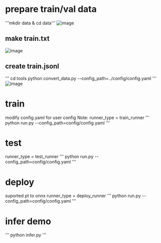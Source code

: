 # prepare train/val data
'''mkdir data & cd data'''
![image](https://github.com/CUITCHENSIYU/identity_recognition/assets/52771861/75b7a729-c114-4d31-881e-23b6d7fbbba7)
## make train.txt
![image](https://github.com/CUITCHENSIYU/identity_recognition/assets/52771861/cae43883-760f-44aa-8e43-8d420e8742fc)

## create train.jsonl
'''
cd tools
python convert_data.py --config_path=../config/config.yaml
'''
![image](https://github.com/CUITCHENSIYU/identity_recognition/assets/52771861/74e9100f-e0eb-4532-b422-a6c91f1d9c54)

# train
modify config.yaml for user config
Note: runner_type = train_runner
'''
python run.py --config_path=config/config.yaml
'''

# test
runner_type = test_runner
'''
python run.py --config_path=config/config.yaml
'''

# deploy
suported pt to onnx
runner_type = deploy_runner
'''
python run.py --config_path=config/config.yaml
'''

# infer demo
'''
python infer.py
'''
